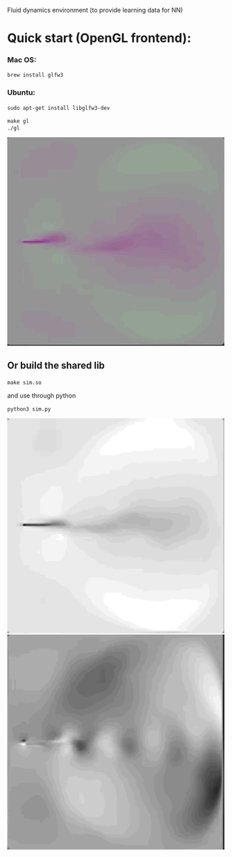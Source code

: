 Fluid dynamics environment (to provide learning data for NN)

# Quick start (OpenGL frontend):

### Mac OS:
```
brew install glfw3
```

### Ubuntu:

```
sudo apt-get install libglfw3-dev
```

```
make gl
./gl
```

<img src=./img/gl.gif width=500/>

## Or build the shared lib

`make sim.so`

and use through python

```
python3 sim.py
```

<img src=./img/py1.gif width=500/> </br>
<img src=./img/py2.gif width=500/>
